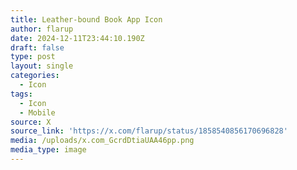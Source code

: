 ```yaml
---
title: Leather-bound Book App Icon
author: flarup
date: 2024-12-11T23:44:10.190Z
draft: false
type: post
layout: single
categories:
  - Icon
tags:
  - Icon
  - Mobile
source: X
source_link: 'https://x.com/flarup/status/1858540856170696828'
media: /uploads/x.com_GcrdDtiaUAA46pp.png
media_type: image
---
```


